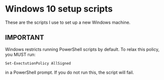 # Windows 10 setup scripts

These are the scripts I use to set up a new Windows machine.

## IMPORTANT

Windows restricts running PowerShell scripts by default. To relax this policy, you MUST run:

	Set-ExectutionPolicy AllSigned

in a PowerShell prompt. If you do not run this, the script will fail.
